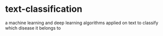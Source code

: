 # text-classification
a machine learning and deep learning algorithms applied on text to classify which disease it belongs to
